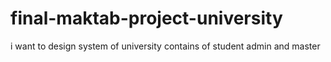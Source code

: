 # final-maktab-project-university
i want to  design system of university contains of student admin and master 
